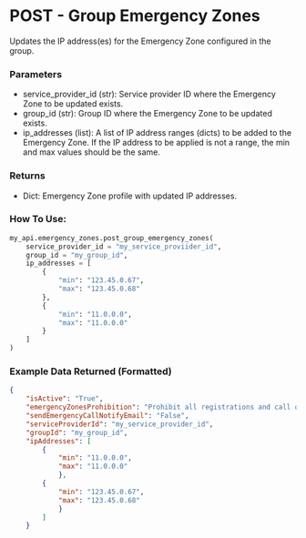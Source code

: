 # POST - Group Emergency Zones

Updates the IP address(es) for the Emergency Zone configured in the group. 

### Parameters&#x20;

* service\_provider\_id (str): Service provider ID where the Emergency Zone to be updated exists.
* group\_id (str): Group ID where the Emergency Zone to be updated exists.
* ip\_addresses (list): A list of IP address ranges (dicts) to be added to the Emergency Zone. If the IP address to be applied is not a range, the min and max values should be the same.

### Returns

* Dict: Emergency Zone profile with updated IP addresses.

### How To Use:

```python
my_api.emergency_zones.post_group_emergency_zones(
    service_provider_id = "my_service_proviider_id", 
    group_id = "my_group_id", 
    ip_addresses = [
        {
            "min": "123.45.0.67",
            "max": "123.45.0.68"
        }, 
        {
            "min": "11.0.0.0",
            "max": "11.0.0.0"
        }
    ]
)
```

### Example Data Returned (Formatted)

```json
{
    "isActive": "True", 
    "emergencyZonesProhibition": "Prohibit all registrations and call originations", 
    "sendEmergencyCallNotifyEmail": "False", 
    "serviceProviderId": "my_service_provider_id", 
    "groupId": "my_group_id", 
    "ipAddresses": [
        {
            "min": "11.0.0.0", 
            "max": "11.0.0.0"
            },
        {
            "min": "123.45.0.67", 
            "max": "123.45.0.68"
            }
        ]
    }
```